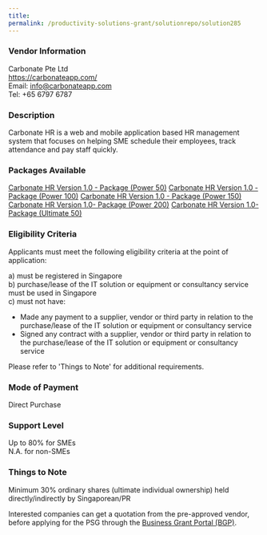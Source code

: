 ```yaml
---
title: 
permalink: /productivity-solutions-grant/solutionrepo/solution285
---
```


### Vendor Information
Carbonate Pte Ltd<br>https://carbonateapp.com/<br>Email: info@carbonateapp.com<br>Tel: +65 6797 6787

### Description

Carbonate HR is a web and mobile application based HR management system that focuses on helping SME schedule their employees, track attendance and pay staff quickly.

### Packages Available

<a href='https://www.gobusiness.gov.sg/images/psg/Carbonate_Annex 3_CR_wef_Part_1.pdf' target='_blank'>Carbonate HR Version 1.0 - Package (Power 50)</a>
<a href='https://www.gobusiness.gov.sg/images/psg/Carbonate_Annex 3_CR_wef_Part_2.pdf' target='_blank'>Carbonate HR Version 1.0 - Package (Power 100)</a>
<a href='https://www.gobusiness.gov.sg/images/psg/Carbonate_Annex 3_CR_wef_Part_3.pdf' target='_blank'>Carbonate HR Version 1.0 - Package (Power 150)</a>
<a href='https://www.gobusiness.gov.sg/images/psg/Carbonate_Annex 3_CR_wef_Part_4.pdf' target='_blank'>Carbonate HR Version 1.0- Package (Power 200)</a>
<a href='https://www.gobusiness.gov.sg/images/psg/Carbonate_Annex 3_CR_wef_Part_5.pdf' target='_blank'>Carbonate HR Version 1.0- Package (Ultimate 50)</a>

### Eligibility Criteria

Applicants must meet the following eligibility criteria at the point of application:

a) must be registered in Singapore <br>
b) purchase/lease of the IT solution or equipment or consultancy service must be used in Singapore <br>
c) must not have:
- Made any payment to a supplier, vendor or third party in relation to the purchase/lease of the IT solution or equipment or consultancy service
- Signed any contract with a supplier, vendor or third party in relation to the purchase/lease of the IT solution or equipment or consultancy service

Please refer to 'Things to Note' for additional requirements.

### Mode of Payment
Direct Purchase

### Support Level
Up to 80% for SMEs <br>
N.A. for non-SMEs

### Things to Note
Minimum 30% ordinary shares (ultimate individual ownership) held directly/indirectly by Singaporean/PR

Interested companies can get a quotation from the pre-approved vendor, before applying for the PSG through the <a target='_blank' href='https://www.businessgrants.gov.sg/'>Business Grant Portal (BGP)</a>.
